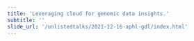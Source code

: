 ```yaml
---
title: 'Leveraging cloud for genomic data insights.'
subtitle: ''
slide_url: '/unlistedtalks/2021-12-16-aphl-gdl/index.html'
---
```

